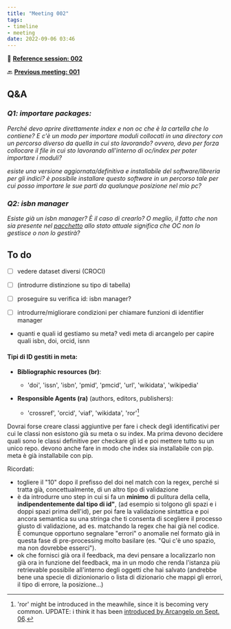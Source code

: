 ```yaml
---
title: "Meeting 002"
tags:
- timeline
- meeting
date: 2022-09-06 03:46
---
```

<span 
		class="ob-timelines"
		data-date="2022-09-06-00">
</span>
📑 [**Reference session: 002**](notes/sessions/session%20002.md)

🔙 [**Previous meeting: 001**](notes/meetings/meeting%20001.md)



## **Q&A**
### ***Q1: importare packages:***
*Perché devo aprire direttamente index e non oc che è la cartella che lo contiene?
E c'è un modo per importare moduli collocati in una directory con un percorso diverso da quella in cui sto lavorando? ovvero,  devo per forza collocare il file in cui sto lavorando all'interno di oc/index per poter importare i moduli?*

*esiste una versione aggiornata/definitiva e installabile del software/libreria per gli indici?
è possibile installare questo software in un percorso tale per cui posso importare le sue parti da qualunque posizione nel mio pc?*

### ***Q2:  isbn manager***
*Esiste già un isbn manager? È il caso di crearlo? O meglio, il fatto che non sia presente nel [pacchetto](https://github.com/opencitations/index/tree/master/index/identifier)  allo stato attuale significa che OC non lo gestisce o non lo gestirà?*



## **To do**
* [ ] vedere dataset diversi (CROCI)
* [ ] (introdurre distinzione su tipo di tabella)
* [ ] proseguire su verifica id: isbn manager?
* [ ] introdurre/migliorare condizioni per chiamare funzioni di identifier manager




* quanti e  quali id gestiamo su meta? 
	vedi meta di arcangelo per capire quali 
 isbn, doi, orcid, isnn



#### Tipi di ID gestiti in meta:

* **Bibliographic resources (br)**:
	* 'doi', 'issn', 'isbn', 'pmid', 'pmcid', 'url', 'wikidata', 'wikipedia'


* **Responsible Agents (ra)** (authors, editors, publishers):
	* 'crossref', 'orcid', 'viaf', 'wikidata', 'ror'[^1] 

[^1]: 'ror' might be introduced in the meawhile, since it is becoming very common. UPDATE: i think it has been [introduced by Arcangelo on Sept. 06](https://github.com/opencitations/oc_meta/commit/80b6fd41d7ac679c88fafd1580e03829be8860fe).

Dovrai forse creare classi aggiuntive per fare i check degli identificativi per cui le classi non esistono già su meta o su index. 
Ma prima devono decidere quali sono le classi definitive per checkare gli id e poi mettere tutto su un unico repo. devono anche fare in modo che index sia installabile con pip. meta è già installabile con pip. 



Ricordati: 
* togliere il "10" dopo il prefisso del doi nel match con la regex, perché si tratta già, concettualmente, di un altro tipo di validazione
* è da introdurre uno step in cui si fa un **minimo** di pulitura della cella, **indipendentemente dal tipo di id"**, (ad esempio si tolgono gli spazi  e i doppi spazi prima dell'id), per poi fare la validazione sintattica e poi ancora semantica su una stringa che ti consenta di scegliere il processo giusto di validazione, ad es. matchando la regex che hai già nel codice. È comunque opportuno segnalare "errori" o anomalie nel formato già in questa fase di pre-processing molto basilare (es. "Qui c'è uno spazio, ma non dovrebbe esserci").
* ok che fornisci già ora il feedback, ma devi pensare a localizzarlo non già ora in funzione del feedback, ma in un modo che renda l'istanza più retrievable possibile all'interno degli oggetti che hai salvato (andrebbe bene una specie di dizionionario o lista di dizionario che mappi gli errori, il tipo di errore, la posizione...)